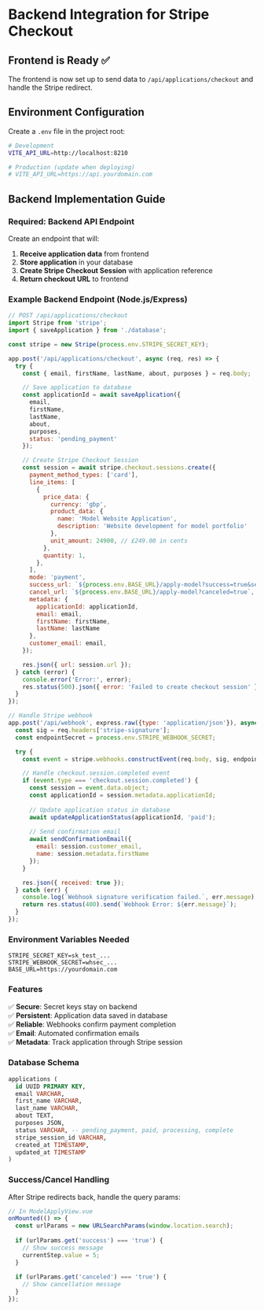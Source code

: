 # Backend Integration for Stripe Checkout

## Frontend is Ready ✅

The frontend is now set up to send data to `/api/applications/checkout` and handle the Stripe redirect.

## Environment Configuration

Create a `.env` file in the project root:

```bash
# Development
VITE_API_URL=http://localhost:8210

# Production (update when deploying)
# VITE_API_URL=https://api.yourdomain.com
```

## Backend Implementation Guide

### Required: Backend API Endpoint

Create an endpoint that will:

1. **Receive application data** from frontend
2. **Store application** in your database
3. **Create Stripe Checkout Session** with application reference
4. **Return checkout URL** to frontend

### Example Backend Endpoint (Node.js/Express)

```javascript
// POST /api/applications/checkout
import Stripe from 'stripe';
import { saveApplication } from './database';

const stripe = new Stripe(process.env.STRIPE_SECRET_KEY);

app.post('/api/applications/checkout', async (req, res) => {
  try {
    const { email, firstName, lastName, about, purposes } = req.body;

    // Save application to database
    const applicationId = await saveApplication({
      email,
      firstName,
      lastName,
      about,
      purposes,
      status: 'pending_payment'
    });

    // Create Stripe Checkout Session
    const session = await stripe.checkout.sessions.create({
      payment_method_types: ['card'],
      line_items: [
        {
          price_data: {
            currency: 'gbp',
            product_data: {
              name: 'Model Website Application',
              description: 'Website development for model portfolio'
            },
            unit_amount: 24900, // £249.00 in cents
          },
          quantity: 1,
        },
      ],
      mode: 'payment',
      success_url: `${process.env.BASE_URL}/apply-model?success=true&session_id={CHECKOUT_SESSION_ID}`,
      cancel_url: `${process.env.BASE_URL}/apply-model?canceled=true`,
      metadata: {
        applicationId: applicationId,
        email: email,
        firstName: firstName,
        lastName: lastName
      },
      customer_email: email,
    });

    res.json({ url: session.url });
  } catch (error) {
    console.error('Error:', error);
    res.status(500).json({ error: 'Failed to create checkout session' });
  }
});

// Handle Stripe webhook
app.post('/api/webhook', express.raw({type: 'application/json'}), async (req, res) => {
  const sig = req.headers['stripe-signature'];
  const endpointSecret = process.env.STRIPE_WEBHOOK_SECRET;

  try {
    const event = stripe.webhooks.constructEvent(req.body, sig, endpointSecret);

    // Handle checkout.session.completed event
    if (event.type === 'checkout.session.completed') {
      const session = event.data.object;
      const applicationId = session.metadata.applicationId;
      
      // Update application status in database
      await updateApplicationStatus(applicationId, 'paid');
      
      // Send confirmation email
      await sendConfirmationEmail({
        email: session.customer_email,
        name: session.metadata.firstName
      });
    }

    res.json({ received: true });
  } catch (err) {
    console.log(`Webhook signature verification failed.`, err.message);
    return res.status(400).send(`Webhook Error: ${err.message}`);
  }
});
```

### Environment Variables Needed

```
STRIPE_SECRET_KEY=sk_test_...
STRIPE_WEBHOOK_SECRET=whsec_...
BASE_URL=https://yourdomain.com
```

### Features

✅ **Secure**: Secret keys stay on backend  
✅ **Persistent**: Application data saved in database  
✅ **Reliable**: Webhooks confirm payment completion  
✅ **Email**: Automated confirmation emails  
✅ **Metadata**: Track application through Stripe session  

### Database Schema

```sql
applications (
  id UUID PRIMARY KEY,
  email VARCHAR,
  first_name VARCHAR,
  last_name VARCHAR,
  about TEXT,
  purposes JSON,
  status VARCHAR, -- pending_payment, paid, processing, complete
  stripe_session_id VARCHAR,
  created_at TIMESTAMP,
  updated_at TIMESTAMP
)
```

### Success/Cancel Handling

After Stripe redirects back, handle the query params:

```javascript
// In ModelApplyView.vue
onMounted(() => {
  const urlParams = new URLSearchParams(window.location.search);
  
  if (urlParams.get('success') === 'true') {
    // Show success message
    currentStep.value = 5;
  }
  
  if (urlParams.get('canceled') === 'true') {
    // Show cancellation message
  }
});
```

